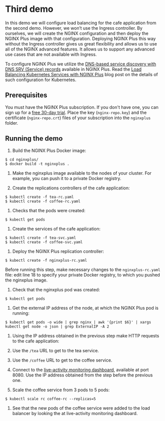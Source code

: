 # Third demo

In this demo we will configure load balancing for the cafe application from the second demo. However, we won’t use the Ingress controller. By ourselves, we will create the NGINX configuration and then deploy the NGINX Plus image with that configuration. Deploying NGINX Plus this way without the Ingress controller  gives us great flexibility and allows us to use all of the NGINX advanced features. It allows us to support any advanced use cases that are not available with Ingress.

To configure NGINX Plus we utilize the [DNS-based service discovery with DNS SRV (Service) records](https://www.nginx.com/blog/dns-service-discovery-nginx-plus/) available in NGINX Plus. Read the [Load Balancing Kubernetes Services with NGINX Plus](https://www.nginx.com/blog/load-balancing-kubernetes-services-nginx-plus/) blog post on the details of such configuration for Kubernetes.

## Prerequisites

You must have the NGINX Plus subscription. If you don't have one, you can sign up for a [free 30-day trial](https://www.nginx.com/free-trial-request/). Place the key (`nginx-repo.key`) and the certificate (`nginx-repo.crt`) files of your subscription into the `nginxplus` folder.

## Running the demo

1. Build the NGINX Plus Docker image:
  ```
  $ cd nginxplus/
  $ docker build -t nginxplus .
  ```

1. Make the nginxplus image available to the nodes of your cluster. For example, you can push it to a private Docker registry.

1. Create the replications controllers of the cafe application:
  ```
  $ kubectl create -f tea-rc.yaml
  $ kubectl create -f coffee-rc.yaml
  ```

1. Checks that the pods were created:
  ```
  $ kubectl get pods
  ```

1. Create the services of the cafe application:
  ```
  $ kubectl create -f tea-svc.yaml
  $ kubectl create -f coffee-svc.yaml
  ```

1. Deploy the NGINX Plus replication controller:
  ```
  $ kubectl create -f nginxplus-rc.yaml
  ```
  Before running this step, make necessary changes to the `nginxplus-rc.yaml` file: edit line 18 to specify your private Docker registry, to which you pushed the nginxplus image.

1. Check that the nginxplus pod was created:
  ```
  $ kubectl get pods
  ```

1. Get the external IP address of the node, at which the NGINX Plus pod is running:
  ```
  $ kubectl get pods -o wide | grep nginx | awk '{print $6}' | xargs kubectl get node -o json | grep ExternalIP -A 2
  ```

1. Using the IP address obtained in the previous step make HTTP requests to the cafe application:
  1. Use the `/tea` URL to get to the tea service.
  1. Use the `/coffee` URL to get to the coffee service.

1. Connect to the [live-activity monitoring dashboard](https://www.nginx.com/products/live-activity-monitoring/), available at port 8080. Use the IP address obtained from the step before the previous one.

1. Scale the coffee service from 3 pods to 5 pods:
  ```
  $ kubectl scale rc coffee-rc --replicas=5
  ```

1. See that the new pods of the coffee service were added to the load balancer by looking the at live-activity monitoring dashboard.
